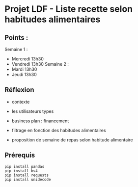 # Projet LDF - Liste recette selon habitudes alimentaires

## Points :

Semaine 1 :

- Mercredi 13h30
- Vendredi 13h30
  Semaine 2 :
- Mardi 13h30
- Jeudi 13h30

## Réflexion

- contexte
- les utilisateurs types
- business plan : financement

- filtrage en fonction des habitudes alimentaires
- proposition de semaine de repas selon habitude alimentaire

## Prérequis

```
pip install pandas
pip install bs4
pip install requests
pip install unidecode
```
